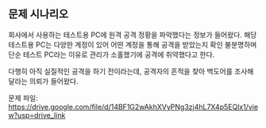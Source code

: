 ## 문제 시나리오

회사에서 사용하는 테스트용 PC에 원격 공격 정황을 파악했다는 정보가 들어왔다.
해당 테스트용 PC는 다양한 계정이 있어 어떤 계정을 통해 공격을 받았는지 확인 불분명하며
단순 테스트 PC라는 이유로 관리가 소홀했기에 공격에 취약했다고 한다. 

다행히 아직 실질적인 공격을 하기 전이라는데, 공격자의 흔적을 찾아 백도어를 조사해달라는 의뢰가 들어왔다.

문제 파일: https://drive.google.com/file/d/14BF1G2wAkhXVyPNg3zj4hL7X4p5EQlx1/view?usp=drive_link

